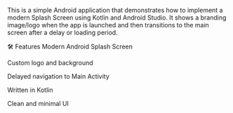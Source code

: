This is a simple Android application that demonstrates how to implement a modern Splash Screen using Kotlin and Android Studio. It shows a branding image/logo when the app is launched and then transitions to the main screen after a delay or loading period.

🛠️ Features
Modern Android Splash Screen 

Custom logo and background

Delayed navigation to Main Activity

Written in Kotlin

Clean and minimal UI
